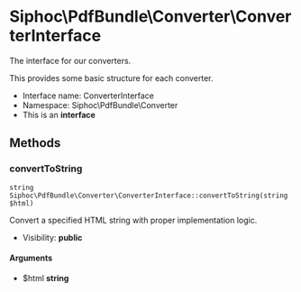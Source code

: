 Siphoc\PdfBundle\Converter\ConverterInterface
===============

The interface for our converters.

<p>This provides some basic structure for each
converter.</p>


* Interface name: ConverterInterface
* Namespace: Siphoc\PdfBundle\Converter
* This is an **interface**






Methods
-------


### convertToString

```
string Siphoc\PdfBundle\Converter\ConverterInterface::convertToString(string $html)
```

Convert a specified HTML string with proper implementation logic.



* Visibility: **public**

#### Arguments

* $html **string**


